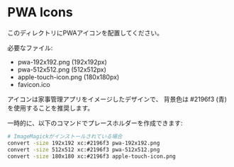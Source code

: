 # PWA Icons

このディレクトリにPWAアイコンを配置してください。

必要なファイル:
- pwa-192x192.png (192x192px)
- pwa-512x512.png (512x512px)
- apple-touch-icon.png (180x180px)
- favicon.ico

アイコンは家事管理アプリをイメージしたデザインで、
背景色は #2196f3 (青) を使用することを推奨します。

一時的に、以下のコマンドでプレースホルダーを作成できます:
```bash
# ImageMagickがインストールされている場合
convert -size 192x192 xc:#2196f3 pwa-192x192.png
convert -size 512x512 xc:#2196f3 pwa-512x512.png
convert -size 180x180 xc:#2196f3 apple-touch-icon.png
```
